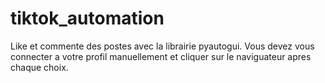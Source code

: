 # tiktok_automation
Like et commente des postes avec la librairie pyautogui.
Vous devez vous connecter a votre profil manuellement et cliquer sur le naviguateur apres chaque choix.
